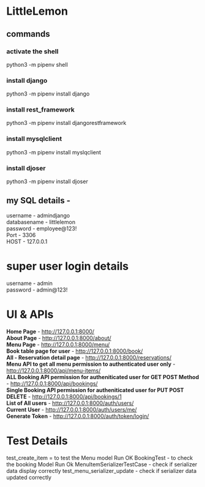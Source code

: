 # LittleLemon
## commands
### activate the shell
python3 -m pipenv shell
### install django
python3 -m pipenv install django
### install rest_framework
python3 -m pipenv install djangorestframework
### install mysqlclient 
python3 -m pipenv install myslqclient
### install djoser 
python3 -m pipenv install djoser


## my SQL details - 
username - admindjango <br />
databasename - littlelemon <br />
password - employee@123! <br />
Port - 3306 <br />
HOST - 127.0.0.1 <br />

# super user login details
  username - admin <br />
  password  - admin@123! <br />

# UI & APIs
  **Home Page** - http://127.0.0.1:8000/ <br />
  **About Page** - http://127.0.0.1:8000/about/ <br />
  **Menu Page** - http://127.0.0.1:8000/menu/ <br />
  **Book table page for user** - http://127.0.0.1:8000/book/ <br />
  **All - Reservation detail page** - http://127.0.0.1:8000/reservations/ <br />
  **Menu API to get all menu permission to authenticated user only** - http://127.0.0.1:8000/api/menu-items/ <br />
  **ALL Booking API permission for autheniticated user for GET POST Method** - http://127.0.0.1:8000/api/bookings/ <br />
  **Single Booking API permission for autheniticated user for PUT POST DELETE** - http://127.0.0.1:8000/api/bookings/1 <br />
  **List of All users** - http://127.0.0.1:8000/auth/users/ <br />
  **Current User** - http://127.0.0.1:8000/auth/users/me/  <br />
  **Generate Token** - http://127.0.0.1:8000/auth/token/login/ <br />

# Test Details
  test_create_item =  to test the Menu model Run OK
  BookingTest - to check the booking Model Run Ok
  MenuItemSerializerTestCase - check if serializer data display correctly
  test_menu_serializer_update - check if serializer data updated correctly

  
